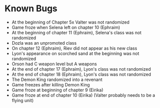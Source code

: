 # Known Bugs
 - At the beginning of Chapter 5x Valter was not randomized
 - Game froze when Selena left on chapter 10 (Ephraim)
 - At the beginning of chapter 11 (Ephraim), Selena's class was not randomized
 - Dozla was an unpromoted class
 - On chapter 12 (Ephraim), Riev did not appear as his new class
 - Lyon's appearance on scorched sand at the beginning was not randomized
 - Orson had C weapon level but A weapons
 - At the end of chapter 17 (Ephraim), Lyon's class was not randomized
 - At the end of chapter 18 (Ephraim), Lyon's class was not randomized
 - The Demon King randomized into a revenant
 - Game freezes after killing Demon King
 - Game froze at beginning of chapter 9 (Eirika)
 - Game froze at end of chapter 10 (Eirika) (Valter probably needs to be a flying unit)

